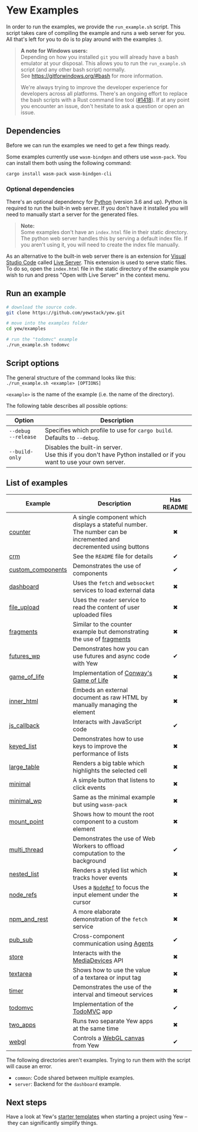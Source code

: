 # Yew Examples

In order to run the examples, we provide the `run_example.sh` script.
This script takes care of compiling the example and runs a web server for you.
All that's left for you to do is to play around with the examples :).

> **A note for Windows users:**<br>
> Depending on how you installed `git` you will already have a bash emulator at your disposal. This allows you to run the `run_example.sh` script (and any other bash script) normally.<br>
> See <https://gitforwindows.org/#bash> for more information.
>
> We're always trying to improve the developer experience for developers across all platforms.
> There's an ongoing effort to replace the bash scripts with a Rust command line tool ([#1418](https://github.com/yewstack/yew/issues/1418)).
> If at any point you encounter an issue, don't hesitate to ask a question or open an issue.

## Dependencies

Before we can run the examples we need to get a few things ready.

Some examples currently use `wasm-bindgen` and others use `wasm-pack`.
You can install them both using the following command:

```bash
cargo install wasm-pack wasm-bindgen-cli
```

### Optional dependencies

There's an optional dependency for [Python](https://www.python.org/) (version 3.6 and up).
Python is required to run the built-in web server.
If you don't have it installed you will need to manually start a server for the generated files.

> **Note:**<br>
> Some examples don't have an `index.html` file in their static directory.
> The python web server handles this by serving a default index file.
> If you aren't using it, you will need to create the index file manually.

As an alternative to the built-in web server there is an extension for [Visual Studio Code](https://code.visualstudio.com/) called [Live Server](https://marketplace.visualstudio.com/items?itemName=ritwickdey.LiveServer).
This extension is used to serve static files.
To do so, open the `index.html` file in the static directory of the example you wish to run and press "Open with Live Server" in the context menu.

## Run an example

```bash
# download the source code.
git clone https://github.com/yewstack/yew.git

# move into the examples folder
cd yew/examples

# run the "todomvc" example
./run_example.sh todomvc
```

## Script options

The general structure of the command looks like this:<br>
`./run_example.sh <example> [OPTIONS]`

`<example>` is the name of the example (i.e. the name of the directory).

The following table describes all possible options:

| Option                   | Description                                                                                                         |
| ------------------------ | ------------------------------------------------------------------------------------------------------------------- |
| `--debug`<br>`--release` | Specifies which profile to use for `cargo build`. Defaults to `--debug`.                                            |
| `--build-only`           | Disables the built-in server.<br>Use this if you don't have Python installed or if you want to use your own server. |

## List of examples

| Example                                | Description                                                                                                                        | Has README |
| -------------------------------------- | ---------------------------------------------------------------------------------------------------------------------------------- | :--------: |
| [counter](counter)                     | A single component which displays a stateful number. The number can be incremented and decremented using buttons                   |     ✖      |
| [crm](crm)                             | See the `README` file for details                                                                                                  |     ✔      |
| [custom_components](custom_components) | Demonstrates the use of components                                                                                                 |     ✔      |
| [dashboard](dashboard)                 | Uses the `fetch` and `websocket` services to load external data                                                                    |     ✖      |
| [file_upload](file_upload)             | Uses the `reader` service to read the content of user uploaded files                                                               |     ✖      |
| [fragments](fragments)                 | Similar to the counter example but demonstrating the use of [fragments](https://yew.rs/docs/concepts/html/lists#fragments)         |     ✖      |
| [futures_wp](futures_wp)               | Demonstrates how you can use futures and async code with Yew                                                                       |     ✔      |
| [game_of_life](game_of_life)           | Implementation of [Conway's Game of Life](https://en.wikipedia.org/wiki/Conway%27s_Game_of_Life)                                   |     ✖      |
| [inner_html](inner_html)               | Embeds an external document as raw HTML by manually managing the element                                                           |     ✖      |
| [js_callback](js_callback)             | Interacts with JavaScript code                                                                                                     |     ✔      |
| [keyed_list](keyed_list)               | Demonstrates how to use keys to improve the performance of lists                                                                   |     ✖      |
| [large_table](large_table)             | Renders a big table which highlights the selected cell                                                                             |     ✖      |
| [minimal](minimal)                     | A simple button that listens to click events                                                                                       |     ✖      |
| [minimal_wp](minimal)                  | Same as the minimal example but using `wasm-pack`                                                                                  |     ✖      |
| [mount_point](mount_point)             | Shows how to mount the root component to a custom element                                                                          |     ✖      |
| [multi_thread](multi_thread)           | Demonstrates the use of Web Workers to offload computation to the background                                                       |     ✔      |
| [nested_list](nested_list)             | Renders a styled list which tracks hover events                                                                                    |     ✖      |
| [node_refs](node_refs)                 | Uses a [`NodeRef`](https://yew.rs/docs/concepts/components/refs) to focus the input element under the cursor                       |     ✖      |
| [npm_and_rest](npm_and_rest)           | A more elaborate demonstration of the `fetch` service                                                                              |     ✖      |
| [pub_sub](pub_sub)                     | Cross-component communication using [Agents](https://yew.rs/docs/concepts/agents)                                                  |     ✔      |
| [store](store)                         | Interacts with the [MediaDevices](https://developer.mozilla.org/en-US/docs/Web/API/MediaDevices) API                               |     ✖      |
| [textarea](textarea)                   | Shows how to use the value of a textarea or input tag                                                                              |     ✖      |
| [timer](timer)                         | Demonstrates the use of the interval and timeout services                                                                          |     ✖      |
| [todomvc](todomvc)                     | Implementation of the [TodoMVC](http://todomvc.com/) app                                                                           |     ✔      |
| [two_apps](two_apps)                   | Runs two separate Yew apps at the same time                                                                                        |     ✖      |
| [webgl](webgl)                         | Controls a [WebGL canvas](https://developer.mozilla.org/en-US/docs/Web/API/WebGL_API/Tutorial/Getting_started_with_WebGL) from Yew |     ✔      |

The following directories aren't examples. Trying to run them with the script will cause an error.

- `common`: Code shared between multiple examples.
- `server`: Backend for the `dashboard` example.

## Next steps

Have a look at Yew's [starter templates](https://yew.rs/docs/getting-started/starter-templates) when starting a project using Yew – they can significantly simplify things.
